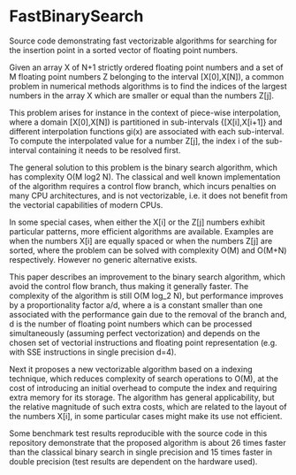 # FastBinarySearch
Source code demonstrating fast vectorizable algorithms for searching for the insertion point in a sorted vector of floating point numbers.

Given an array X of N+1 strictly ordered floating point numbers and a set of M floating point numbers Z belonging to the interval [X[0],X[N]), a common problem in numerical methods algorithms is to find the indices of the largest numbers in the array X which are smaller or equal than the numbers Z[j].

This problem arises for instance in the context of piece-wise interpolation, where a domain [X[0],X[N]) is partitioned in sub-intervals {[X[i],X[i+1]} and different interpolation 
functions gi(x) are associated with each sub-interval. To compute the interpolated value for a number Z[j], the index i of the sub-interval containing it needs to be resolved first.

The general solution to this problem is the binary search algorithm, which has complexity O(M log2 N). The classical and well known implementation of the algorithm requires a control flow branch, which incurs penalties on many CPU architectures, and is not vectorizable, i.e. it does not benefit from the vectorial capabilities of modern CPUs.

In some special cases, when either the X[i] or the Z[j] numbers exhibit particular patterns, more efficient algorithms are available. Examples are when the numbers X[i] are equally spaced or when the numbers Z[j] are sorted, where the problem can be solved with complexity O(M) and O(M+N) respectively. However no generic alternative exists.

This paper describes an improvement to the binary search algorithm, which avoid the control flow branch, thus making it generally faster. The complexity of the algorithm is still O(M log_2 N), but performance improves by a proportionality factor a/d, where a is a constant smaller than one associated with the performance gain due to the removal of the branch and, d is the number of floating point numbers which can be processed simultaneously (assuming perfect vectorization) and depends on the chosen set of vectorial instructions and floating point representation (e.g. with SSE instructions in single precision d=4). 

Next it proposes a new vectorizable algorithm based on a indexing technique, which reduces complexity of search operations to O(M), at the cost of introducing an initial overhead to compute the index and requiring extra memory for its storage. The algorithm has general applicability, but the relative magnitude of such extra costs, which are related to the layout of the numbers X[i], in some particular cases might make its use not efficient.

Some benchmark test results reproducible with the source code in this repository demonstrate that the proposed algorithm is about 26 times faster than the classical binary search in single precision and 15 times faster in double precision (test results are dependent on the hardware used).